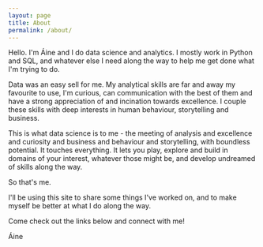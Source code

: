 ```yaml
---
layout: page
title: About
permalink: /about/
---
```


Hello. I'm Áine and I do data science and analytics. I mostly work in Python and SQL, and whatever else I need along the way to help me get done what I'm trying to do.

Data was an easy sell for me. My analytical skills are far and away my favourite to use, I'm curious, can communication with the best of them and have a strong appreciation of and incination towards excellence. I couple these skills with deep interests in human behaviour, storytelling and business.

This is what data science is to me - the meeting of analysis and excellence and curiosity and business and behaviour and storytelling, with boundless potential. It touches everything. It lets you play, explore and build in domains of your interest, whatever those might be, and develop undreamed of skills along the way.

So that's me. 

I'll be using this site to share some things I've worked on, and to make myself be better at what I do along the way. 

Come check out the links below and connect with me!

Áine
